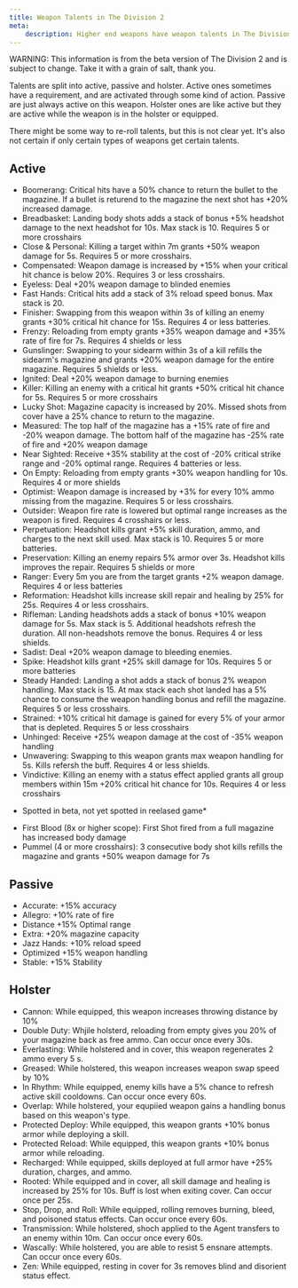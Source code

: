 ```yaml
---
title: Weapon Talents in The Division 2
meta:
    description: Higher end weapons have weapon talents in The Division 2. These change the way you use the weapons and can give you advantages.
---
```


WARNING: This information is from the beta version of The Division 2 and is subject to change. Take it with a grain of salt, thank you.

Talents are split into active, passive and holster. Active ones sometimes have a requirement, and are activated through some kind of action. Passive are just always active on this weapon. Holster ones are like active but they are active while the weapon is in the holster or equipped.

There might be some way to re-roll talents, but this is not clear yet. It's also not certain if only certain types of weapons get certain talents. 

## Active

- Boomerang: Critical hits have a 50% chance to return the bullet to the magazine. If a bullet is returend to the magazine the next shot has +20% increased damage.
- Breadbasket: Landing body shots adds a stack of bonus +5% headshot damage to the next headshot for 10s. Max stack is 10. Requires 5 or more crosshairs
- Close & Personal: Killing a target within 7m grants +50% weapon damage for 5s. Requires 5 or more crosshairs.
- Compensated: Weapon damage is increased by +15% when your critical hit chance is below 20%. Requires 3 or less crosshairs.
- Eyeless: Deal +20% weapon damage to blinded enemies
- Fast Hands: Critical hits add a stack of 3% reload speed bonus. Max stack is 20.
- Finisher: Swapping from this weapon within 3s of killing an enemy grants +30% critical hit chance for 15s. Requires 4 or less batteries.
- Frenzy: Reloading from empty grants +35% weapon damage and +35% rate of fire for 7s. Requires 4 shields or less
- Gunslinger: Swapping to your sidearm within 3s of a kill refills the sidearm's magazine and grants +20% weapon damage for the entire magazine. Requires 5 shields or less.
- Ignited: Deal +20% weapon damage to burning enemies
- Killer: Killing an enemy with a critical hit grants +50% critical hit chance for 5s. Requires 5 or more crosshairs
- Lucky Shot: Magazine capacity is increased by 20%. Missed shots from cover have a 25% chance to return to the magazine.
- Measured: The top half of the magazine has a +15% rate of fire and -20% weapon damage. The bottom half of the magazine has -25% rate of fire and +20% weapon damage
- Near Sighted: Receive +35% stability at the cost of -20% critical strike range and -20% optimal range. Requires 4 batteries or less.
- On Empty: Reloading from empty grants +30% weapon handling for 10s. Requires 4 or more shields
- Optimist: Weapon damage is increased by +3% for every 10% ammo missing from the magazine. Requires 5 or less crosshairs.
- Outsider: Weapon fire rate is lowered but optimal range increases as the weapon is fired. Requires 4 crosshairs or less.
- Perpetuation: Headshot kills grant +5% skill duration, ammo, and charges to the next skill used. Max stack is 10. Requires 5 or more batteries.
- Preservation: Killing an enemy repairs 5% armor over 3s. Headshot kills improves the repair. Requires 5 shields or more
- Ranger: Every 5m you are from the target grants +2% weapon damage. Requires 4 or less batteries
- Reformation: Headshot kills increase skill repair and healing by 25% for 25s. Requires 4 or less crosshairs.
- Rifleman: Landing headshots adds a stack of bonus +10% weapon damage for 5s. Max stack is 5. Additional headshots refresh the duration. All non-headshots remove the bonus. Requires 4 or less shields.
- Sadist: Deal +20% weapon damage to bleeding enemies.
- Spike: Headshot kills grant +25% skill damage for 10s. Requires 5 or more batteries
- Steady Handed: Landing a shot adds a stack of bonus 2% weapon handling. Max stack is 15. At max stack each shot landed has a 5% chance to consume the weapon handling bonus and refill the magazine. Requires 5 or less crosshairs.
- Strained: +10% critical hit damage is gained for every 5% of your armor that is depleted. Requires 5 or less crosshairs
- Unhinged: Receive +25% weapon damage at the cost of -35% weapon handling
- Unwavering: Swapping to this weapon grants max weapon handling for 5s. Kills refersh the buff. Requires 4 or less shields.
- Vindictive: Killing an enemy with a status effect applied grants all group members within 15m +20% critical hit chance for 10s. Requires 4 or less crosshairs

* Spotted in beta, not yet spotted in reelased game*

- First Blood (8x or higher scope): First Shot fired from a full magazine has increased body damage
- Pummel (4 or more crosshairs): 3 consecutive body shot kills refills the magazine and grants +50% weapon damage for 7s

## Passive

- Accurate: +15% accuracy
- Allegro: +10% rate of fire
- Distance +15% Optimal range
- Extra: +20% magazine capacity
- Jazz Hands: +10% reload speed
- Optimized +15% weapon handling
- Stable: +15% Stability
 
## Holster

- Cannon: While equipped, this weapon increases throwing distance by 10%
- Double Duty: Whjile holsterd, reloading from empty gives you 20% of your magazine back as free ammo. Can occur once every 30s. 
- Everlasting: While holstered and in cover, this weapon regenerates 2 ammo every 5 s.
- Greased: While holstered, this weapon increases weapon swap speed by 10%
- In Rhythm: While equipped, enemy kills have a 5% chance to refresh active skill cooldowns. Can occur once every 60s.
- Overlap: While holstered, your equpiied weapon gains a handling bonus based on this weapon's type.
- Protected Deploy: While equipped, this weapon grants +10% bonus armor while deploying a skill.
- Protected Reload: While equipped, this weapon grants +10% bonus armor while reloading.
- Recharged: While equipped, skills deployed at full armor have +25% duration, charges, and ammo.
- Rooted: While equipped and in cover, all skill damage and healing is increased by 25% for 10s. Buff is lost when exiting cover. Can occur once per 25s.
- Stop, Drop, and Roll: While equipped, rolling removes burning, bleed, and poisoned status effects. Can occur once every 60s.
- Transmission: While holstered, shoch applied to the Agent transfers to an enemy within 10m. Can occur once every 60s.
- Wascally: While holstered, you are able to resist 5 ensnare attempts. Can occur once every 60s.
- Zen: While equipped, resting in cover for 3s removes blind and disorient status effect.

